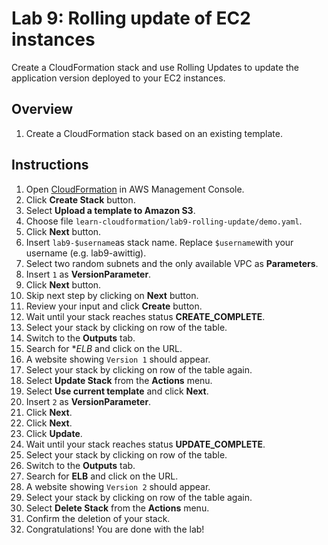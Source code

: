 # Lab 9: Rolling update of EC2 instances

Create a CloudFormation stack and use Rolling Updates to update the application version deployed to your EC2 instances.

## Overview
1. Create a CloudFormation stack based on an existing template.

## Instructions
1. Open [CloudFormation](https://console.aws.amazon.com/cloudformation) in AWS Management Console.
1. Click **Create Stack** button.
1. Select **Upload a template to Amazon S3**.
1. Choose file `learn-cloudformation/lab9-rolling-update/demo.yaml`.
1. Click **Next** button.
1. Insert `lab9-$username`as stack name. Replace `$username`with your username (e.g. lab9-awittig).
1. Select two random subnets and the only available VPC as **Parameters**.
1. Insert `1` as **VersionParameter**.
1. Click **Next** button.
1. Skip next step by clicking on **Next** button.
1. Review your input and click **Create** button.
1. Wait until your stack reaches status **CREATE_COMPLETE**.
1. Select your stack by clicking on row of the table.
1. Switch to the **Outputs** tab.
1. Search for **ELB* and click on the URL.
1. A website showing `Version 1` should appear.
1. Select your stack by clicking on row of the table again.
1. Select **Update Stack** from the **Actions** menu.
1. Select **Use current template** and click **Next**.
1. Insert `2` as **VersionParameter**.
1. Click **Next**.
1. Click **Next**.
1. Click **Update**.
1. Wait until your stack reaches status **UPDATE_COMPLETE**.
1. Select your stack by clicking on row of the table.
1. Switch to the **Outputs** tab.
1. Search for **ELB** and click on the URL.
1. A website showing `Version 2` should appear.
1. Select your stack by clicking on row of the table again.
1. Select **Delete Stack** from the **Actions** menu.
1. Confirm the deletion of your stack.
1. Congratulations! You are done with the lab!
